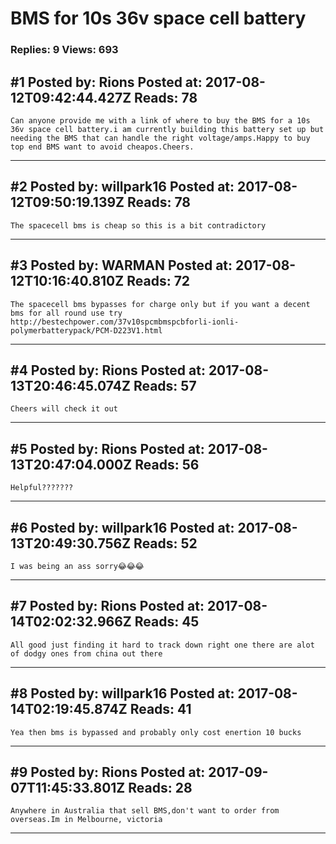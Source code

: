 # BMS for 10s 36v space cell battery

### Replies: 9 Views: 693

## \#1 Posted by: Rions Posted at: 2017-08-12T09:42:44.427Z Reads: 78

```
Can anyone provide me with a link of where to buy the BMS for a 10s 36v space cell battery.i am currently building this battery set up but needing the BMS that can handle the right voltage/amps.Happy to buy top end BMS want to avoid cheapos.Cheers.
```

---
## \#2 Posted by: willpark16 Posted at: 2017-08-12T09:50:19.139Z Reads: 78

```
The spacecell bms is cheap so this is a bit contradictory
```

---
## \#3 Posted by: WARMAN Posted at: 2017-08-12T10:16:40.810Z Reads: 72

```
The spacecell bms bypasses for charge only but if you want a decent bms for all round use try http://bestechpower.com/37v10spcmbmspcbforli-ionli-polymerbatterypack/PCM-D223V1.html
```

---
## \#4 Posted by: Rions Posted at: 2017-08-13T20:46:45.074Z Reads: 57

```
Cheers will check it out
```

---
## \#5 Posted by: Rions Posted at: 2017-08-13T20:47:04.000Z Reads: 56

```
Helpful???????
```

---
## \#6 Posted by: willpark16 Posted at: 2017-08-13T20:49:30.756Z Reads: 52

```
I was being an ass sorry😂😂😂
```

---
## \#7 Posted by: Rions Posted at: 2017-08-14T02:02:32.966Z Reads: 45

```
All good just finding it hard to track down right one there are alot of dodgy ones from china out there
```

---
## \#8 Posted by: willpark16 Posted at: 2017-08-14T02:19:45.874Z Reads: 41

```
Yea then bms is bypassed and probably only cost enertion 10 bucks
```

---
## \#9 Posted by: Rions Posted at: 2017-09-07T11:45:33.801Z Reads: 28

```
Anywhere in Australia that sell BMS,don't want to order from overseas.Im in Melbourne, victoria
```

---
